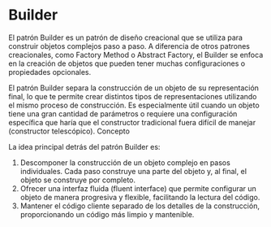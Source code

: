 # Builder

El patrón Builder es un patrón de diseño creacional que se utiliza para construir objetos complejos paso a paso. A diferencia de otros patrones creacionales, como Factory Method o Abstract Factory, el Builder se enfoca en la creación de objetos que pueden tener muchas configuraciones o propiedades opcionales.

El patrón Builder separa la construcción de un objeto de su representación final, lo que te permite crear distintos tipos de representaciones utilizando el mismo proceso de construcción. Es especialmente útil cuando un objeto tiene una gran cantidad de parámetros o requiere una configuración específica que haría que el constructor tradicional fuera difícil de manejar (constructor telescópico).
Concepto

La idea principal detrás del patrón Builder es:

  1. Descomponer la construcción de un objeto complejo en pasos individuales. Cada paso construye una parte del objeto y, al final, el objeto se construye por completo.
  2. Ofrecer una interfaz fluida (fluent interface) que permite configurar un objeto de manera progresiva y flexible, facilitando la lectura del código.
  3. Mantener el código cliente separado de los detalles de la construcción, proporcionando un código más limpio y mantenible.
  